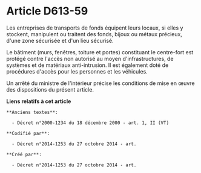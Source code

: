 # Article D613-59

Les entreprises de transports de fonds équipent leurs locaux, si elles y stockent, manipulent ou traitent des fonds, bijoux
ou métaux précieux, d'une zone sécurisée et d'un lieu sécurisé.

Le bâtiment (murs, fenêtres, toiture et portes) constituant le centre-fort est protégé contre l'accès non autorisé au moyen
d'infrastructures, de systèmes et de matériaux anti-intrusion. Il est également doté de procédures d'accès pour les personnes
et les véhicules.

Un arrêté du ministre de l'intérieur précise les conditions de mise en œuvre des dispositions du présent article.

**Liens relatifs à cet article**

	**Anciens textes**:

	  - Décret n°2000-1234 du 18 décembre 2000 - art. 1, II (VT)

	**Codifié par**:

	  - Décret n°2014-1253 du 27 octobre 2014 - art.

	**Créé par**:

	  - Décret n°2014-1253 du 27 octobre 2014 - art.
